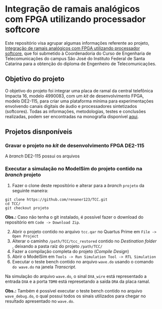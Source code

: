 # Integração de ramais analógicos com FPGA utilizando processador softcore

Este repositório visa agrupar algumas informações referente ao projeto, [Integração de ramais analógicos com FPGA utilizando processador softcore](https://wiki.sj.ifsc.edu.br/images/0/04/TCC_64_RENAN_RODOLFO_DA_SILVA.pdf), que foi submetido à Coordenadoria do Curso de Engenharia de Telecomunicações do campus São José do Instituto Federal de Santa Catarina para a obtenção do diploma de Engenheiro de Telecomunicações.

## Objetivo do projeto

O objetivo do projeto foi integrar uma placa de ramal da central telefônica
Impacta 16, modelo 4990083, com um *kit* de desenvolvimento FPGA, modelo DE2-115,
para criar uma plataforma mínima para experimentações envolvendo canais digitais de
áudio e processadores sintetizados (softcores). Todas as informações, metodologias, testes e conclusões realizadas, podem ser encontradas na monografia disponível [aqui](https://wiki.sj.ifsc.edu.br/images/0/04/TCC_64_RENAN_RODOLFO_DA_SILVA.pdf).


## Projetos disnponíveis

### Gravar o projeto no *kit* de desenvolvimento FPGA DE2-115

A *branch* DE2-115 possui os arquivos

### Executar a simulação no ModelSim do projeto contido na *branch* projeto

1. Fazer o clone deste repositório e alterar para a *branch* `projeto` da seguinte maneira:
 
```
git clone https://github.com/renaner123/TCC.git
cd TCC/
git checkout projeto
```
**Obs.:** Caso não tenha o git instalado, é possível fazer o download do repositório em `Code -> Download Zip`.

2. Abrir o projeto contido no arquivo `tcc.qar` no Quartus Prime em `File -> Open Project`
3. Alterar o caminho `/path/TCC/tcc_restored` contido no *Destination folder* , deixando a pasta raíz do projeto `/path/TCC/`
4. Fazer a compilação completa do projeto (*Compile Design*)
5. Abrir o ModelSim em `Tools -> Run Simulation Tool -> RTL Simulation`
6. Executar o teste bench contido no arquivo `wave.do` usando o comando `do wave.do` na janela *Transcript*.

Na simulação do arquivo `wave.do`, o sinal `DXA_wire` está representado a entrada `DXA` e a porta `TDM0` está represetando a saída `DRA` da placa ramal.



**Obs.:** Também é possível executar o teste bench contido no arquivo `wave_debug.do`, o qual possui todos os sinais utilizados para chegar no resultado apresentado no `wave.do`.